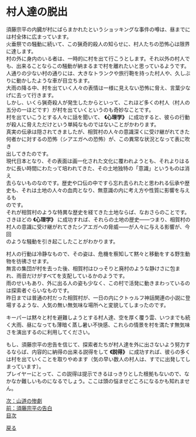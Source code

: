 # 村人達の脱出  

須藤宗平の内臓が村にばらまかれたというショッキングな事件の噂は、昼までには村全体に広まっています。  
火垂祭での騒動に続いて、この猟奇的殺人の知らせに、村人たちの恐怖心は限界に達します。  
村の外に身内のいる者は、一時的に村を出て行こうとします。それ以外の村人でも、出来ることならこの騒動が納まるまで村を離れたいと思っているようです。  
人通りの少ない村の通りには、大きなトランクや旅行鞄を持った村人や、久しぶりに動かしたような車が目立ちます。  
大雨の降る中、村を出ていく人々の表情は一様に見えない恐怖に脅え、言葉少なげに去って行きます。  
しかし、いくら猟奇殺人が発生したからといって、これほど多くの村人（村人の五分の一ほどです）が村を出ていくというのも奇妙なことです。  
村を出ていこうとする人々に話を聞いて、 **《心理学》** に成功すると、彼らの行動が殺人に脅えただけという単純なものではないことがかわります。  
真実の伝承は隠されてきましたが、相賀村の人々の意識深くに受け継がれてきた何者かに対するの恐怖（シアエガへの恐怖）が、この異常な状況となって表に吹き  
出してきたのです。  
現代日本となり、その表面は画一化された文化に覆われようとも、それよりはるかに長い時間にわたって培われてきた、その土地独特の「意識」というものは消え  
去らないものなのです。歴史や口伝の中ですら忘れ去られたと思われる伝承や歴史も、それは土地の人々の血肉となり、無意識の内に考え方や性質に影響を与えるも  
のです。  
それが相賀村のような特異な歴史を経てきた土地ならば、なおさらのことです。  
さきほどの **《心理学》** に成功すれば、それらの土地の歴史――つまり、相賀村の村人の意識に受け継がれてきたシアエガへの脅威――が人々に与える影響が、今回  
のような騒動を引き起こしたことがわかります。  

村人の行動は冷静なもので、その姿は、危機を察知して黙々と移動をする野生動物を彷彿させます。  
無言の集団が村を去った後、相賀村はひっそりと廃村のような静けさに包まれ、雨音だけがすべてを支配しているかのようです。  
雨のせいもあり、外に出る人の姿も少なく、この村で活発に動きまわっているのは探索者ぐらいなものです。  
昨日までは普通の村だった相賀村が、一日の内にクトゥルフ神話関連の小説に登場するような、人気の無い無気味な場所へと変貌してしまったのです。  

キーパーは黙々と村を避難しようとする村人達、空を厚く覆う雲、いつまでも続く大雨、昼になっても薄暗く蒸し暑い不快感、これらの情景を村を満たす無気味さを演出するのに利用してください。  

もし、須藤宗平の忠告を信じて、探索者たちが村人達を外に出さないよう努力するならば、内容的に納得の出来る説得をして **《説得》** に成功すれば、彼らの多くは村を出ていくことを取りやめます（気の早い数人の村人は、すでに出発してしまっています）。  
プレイヤーにとって、この説得は提示できるはっきりとした根拠もないので、なかなか難しいものになるでしょう。ここは頭の悩ませどころになるかも知れません。 

[次：山道の惨劇](033_山道の惨劇.md)  
[前：須藤宗平の告白](031_須藤宗平の告白.md)  
[目次](004_シナリオ目次.md)  

<a href="javascript:history.back()">戻る</a>  


